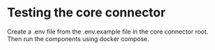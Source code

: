# Testing the core connector

Create a .env file from the .env.example file in the core connector root. Then run the components using docker compose.


